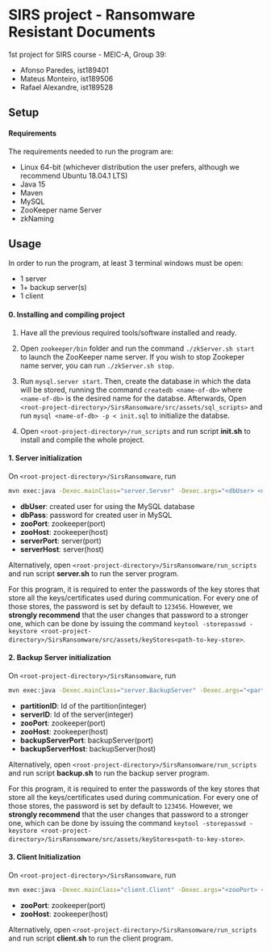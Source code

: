 # SIRS project - Ransomware Resistant Documents
1st project for SIRS course - MEIC-A, Group 39:
- Afonso Paredes, ist189401
- Mateus Monteiro, ist189506
- Rafael Alexandre, ist189528

## Setup

#### Requirements

The requirements needed to run the program are:
- Linux 64-bit (whichever distribution the user prefers, although we recommend Ubuntu 18.04.1 LTS)
- Java 15
- Maven
- MySQL 
- ZooKeeper name Server
- zkNaming


## Usage

In order to run the program, at least 3 terminal windows must be open:
- 1 server
- 1+ backup server(s)
- 1 client

#### 0. Installing and compiling project 

1. Have all the previous required tools/software installed and ready.

2. Open `zookeeper/bin` folder and run the command `./zkServer.sh start` to launch the ZooKeeper name server. If you wish to stop Zookeper name server, you can run `./zkServer.sh stop`.

3. Run `mysql.server start`. Then, create the database in which the data will be stored, running the command `createdb <name-of-db>` where `<name-of-db>` is the desired name for the databse. Afterwards, Open `<root-project-directory>/SirsRansomware/src/assets/sql_scripts>` and run `mysql <name-of-db> -p < init.sql` to initialize the databse.

4. Open `<root-project-directory>/run_scripts` and run script **init.sh** to install and compile the whole project.

#### 1. Server initialization

On `<root-project-directory>/SirsRansomware`, run 

```bash
mvn exec:java -Dexec.mainClass="server.Server" -Dexec.args="<dbUser> <dbPass> <zooPort> <zooHost> <serverPort> <serverHost>" 
```

- **dbUser**: created user for using the MySQL database
- **dbPass**: password for created user in MySQL
- **zooPort**: zookeeper(port)
- **zooHost**: zookeeper(host)
- **serverPort**: server(port)
- **serverHost**: server(host)

Alternatively, open `<root-project-directory>/SirsRansomware/run_scripts` and run script **server.sh** to run the server program.

For this program, it is required to enter the passwords of the key stores that store all the keys/certificates used during communication.
For every one of those stores, the password is set by default to `123456`. However, we **strongly recommend** that the user changes that password to a stronger one, which can be done by issuing the command `keytool -storepasswd -keystore <root-project-directory>/SirsRansomware/src/assets/keyStores<path-to-key-store>`.

#### 2. Backup Server initialization

On `<root-project-directory>/SirsRansomware`, run 

```bash
mvn exec:java -Dexec.mainClass="server.BackupServer" -Dexec.args="<partitionID> <serverID> <zooPort> <zooHost> <backupServerPort> <backupServerHost>" 
```

- **partitionID**: Id of the partition(integer)
- **serverID**: Id of the server(integer)
- **zooPort**: zookeeper(port)
- **zooHost**: zookeeper(host)
- **backupServerPort**: backupServer(port)
- **backupServerHost**: backupServer(host)

Alternatively, open `<root-project-directory>/SirsRansomware/run_scripts` and run script **backup.sh** to run the backup server program.

For this program, it is required to enter the passwords of the key stores that store all the keys/certificates used during communication.
For every one of those stores, the password is set by default to `123456`. However, we **strongly recommend** that the user changes that password to a stronger one, which can be done by issuing the command `keytool -storepasswd -keystore <root-project-directory>/SirsRansomware/src/assets/keyStores<path-to-key-store>`.


#### 3. Client Initialization

On `<root-project-directory>/SirsRansomware`, run 
```bash
mvn exec:java -Dexec.mainClass="client.Client" -Dexec.args="<zooPort> <zooHost>" 
```

- **zooPort**: zookeeper(port)
- **zooHost**: zookeeper(host)

Alternatively, open `<root-project-directory>/SirsRansomware/run_scripts` and run script **client.sh** to run the client program.


